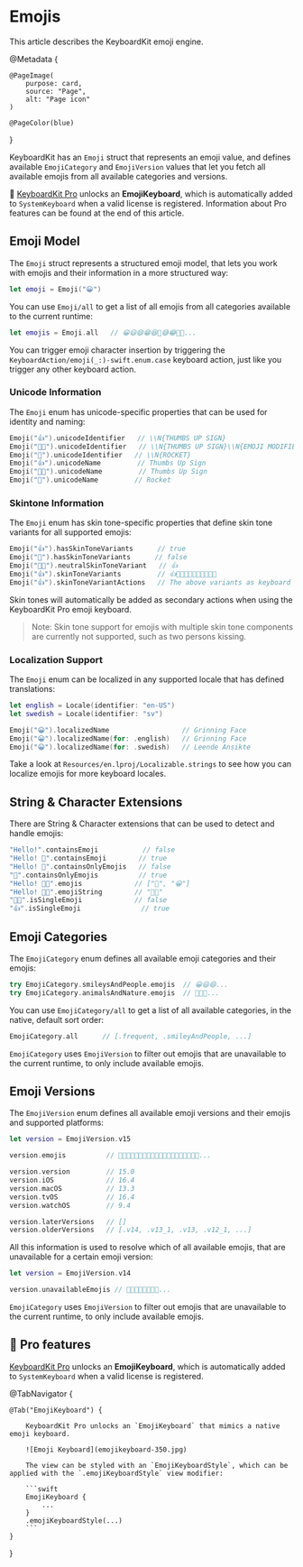 # Emojis

This article describes the KeyboardKit emoji engine.

@Metadata {
    
    @PageImage(
        purpose: card,
        source: "Page",
        alt: "Page icon"
    )
    
    @PageColor(blue)
}

KeyboardKit has an ``Emoji`` struct that represents an emoji value, and defines available ``EmojiCategory`` and ``EmojiVersion`` values that let you fetch all available emojis from all available categories and versions.

👑 [KeyboardKit Pro][Pro] unlocks an **EmojiKeyboard**, which is automatically added to ``SystemKeyboard`` when a valid license is registered. Information about Pro features can be found at the end of this article.



## Emoji Model

The ``Emoji`` struct represents a structured emoji model, that lets you work with emojis and their information in a more structured way:

```swift
let emoji = Emoji("😀")
```

You can use ``Emoji/all`` to get a list of all emojis from all categories available to the current runtime:

```swift
let emojis = Emoji.all   // 😀😃😄😁😆🥹😅😂🤣🥲...
```

You can trigger emoji character insertion by triggering the ``KeyboardAction/emoji(_:)-swift.enum.case`` keyboard action, just like you trigger any other keyboard action.


### Unicode Information

The ``Emoji`` enum has unicode-specific properties that can be used for identity and naming:

```swift
Emoji("👍").unicodeIdentifier   // \\N{THUMBS UP SIGN}
Emoji("👍🏿").unicodeIdentifier   // \\N{THUMBS UP SIGN}\\N{EMOJI MODIFIER FITZPATRICK TYPE-6}
Emoji("🚀").unicodeIdentifier   // \\N{ROCKET}
Emoji("👍").unicodeName         // Thumbs Up Sign
Emoji("👍🏿").unicodeName         // Thumbs Up Sign
Emoji("🚀").unicodeName         // Rocket
```


### Skintone Information

The ``Emoji`` enum has skin tone-specific properties that define skin tone variants for all supported emojis:

```swift
Emoji("👍").hasSkinToneVariants      // true
Emoji("🚀").hasSkinToneVariants      // false
Emoji("👍🏿").neutralSkinToneVariant   // 👍
Emoji("👍").skinToneVariants         // 👍👍🏻👍🏼👍🏽👍🏾👍🏿
Emoji("👍").skinToneVariantActions   // The above variants as keyboard actions
```

Skin tones will automatically be added as secondary actions when using the KeyboardKit Pro emoji keyboard. 

> Note: Skin tone support for emojis with multiple skin tone components are currently not supported, such as two persons kissing.


### Localization Support

The ``Emoji`` enum can be localized in any supported locale that has defined translations:

```swift
let english = Locale(identifier: "en-US")
let swedish = Locale(identifier: "sv")

Emoji("😀").localizedName                  // Grinning Face
Emoji("😀").localizedName(for: .english)   // Grinning Face
Emoji("😀").localizedName(for: .swedish)   // Leende Ansikte
```

Take a look at `Resources/en.lproj/Localizable.strings` to see how you can localize emojis for more keyboard locales.



## String & Character Extensions

There are String & Character extensions that can be used to detect and handle emojis:

```swift
"Hello!".containsEmoji           // false
"Hello! 👋".containsEmoji        // true
"Hello! 👋".containsOnlyEmojis   // false
"👋".containsOnlyEmojis          // true
"Hello! 👋😀".emojis             // ["👋", "😀"]
"Hello! 👋😀".emojiString        // "👋😀"
"🫸🫷".isSingleEmoji             // false
"👍".isSingleEmoji               // true
```



## Emoji Categories

The ``EmojiCategory`` enum defines all available emoji categories and their emojis:

```swift
try EmojiCategory.smileysAndPeople.emojis  // 😀😃😄...
try EmojiCategory.animalsAndNature.emojis  // 🐶🐱🐭...
```

You can use ``EmojiCategory/all`` to get a list of all available categories, in the native, default sort order:

```swift
EmojiCategory.all      // [.frequent, .smileyAndPeople, ...]
```

``EmojiCategory`` uses ``EmojiVersion`` to filter out emojis that are unavailable to the current runtime, to only include available emojis.



## Emoji Versions

The ``EmojiVersion`` enum defines all available emoji versions and their emojis and supported platforms:

```swift
let version = EmojiVersion.v15

version.emojis          // 🫨🫸🫷🪿🫎🪼🫏🪽🪻🫛🫚🪇🪈🪮🪭🩷🩵🩶🪯🛜...

version.version         // 15.0
version.iOS             // 16.4
version.macOS           // 13.3
version.tvOS            // 16.4
version.watchOS         // 9.4

version.laterVersions   // []
version.olderVersions   // [.v14, .v13_1, .v13, .v12_1, ...]
```

All this information is used to resolve which of all available emojis, that are unavailable for a certain emoji version:

```swift
let version = EmojiVersion.v14

version.unavailableEmojis // 🫨🫸🫷🪿🫎🪼🫏🪽...
```

``EmojiCategory`` uses ``EmojiVersion`` to filter out emojis that are unavailable to the current runtime, to only include available emojis.



## 👑 Pro features

[KeyboardKit Pro][Pro] unlocks an **EmojiKeyboard**, which is automatically added to ``SystemKeyboard`` when a valid license is registered.

[Pro]: https://github.com/KeyboardKit/KeyboardKitPro

@TabNavigator {
    
    @Tab("EmojiKeyboard") {
        
        KeyboardKit Pro unlocks an `EmojiKeyboard` that mimics a native emoji keyboard.
        
        ![Emoji Keyboard](emojikeyboard-350.jpg)
            
        The view can be styled with an `EmojiKeyboardStyle`, which can be applied with the `.emojiKeyboardStyle` view modifier:
        
        ```swift
        EmojiKeyboard {
            ...
        }
        .emojiKeyboardStyle(...)
        ```
    }
}
